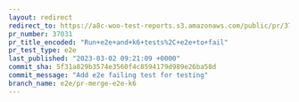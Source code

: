 ```yaml
---
layout: redirect
redirect_to: https://a8c-woo-test-reports.s3.amazonaws.com/public/pr/37031/e2e/index.html
pr_number: 37031
pr_title_encoded: "Run+e2e+and+k6+tests%2C+e2e+to+fail"
pr_test_type: e2e
last_published: "2023-03-02 09:21:09 +0000"
commit_sha: 5f31a829b3574e3560f4c8594179d989e26ba58d
commit_message: "Add e2e failing test for testing"
branch_name: e2e/pr-merge-e2e-k6
---
```


